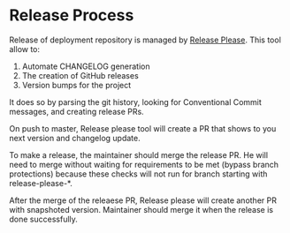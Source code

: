 # Release Process

Release of deployment repository is managed by [Release Please](https://github.com/google-github-actions/release-please-action).
This tool allow to:
1. Automate CHANGELOG generation
2. The creation of GitHub releases
3. Version bumps for the project

It does so by parsing the git history, looking for Conventional Commit messages, and creating release PRs.

On push to master, Release please tool will create a PR that shows to you next version and changelog update.

To make a release, the maintainer should merge the release PR. He will need to merge without waiting for requirements to be met (bypass branch protections) because these checks will not run for branch starting with release-please-*.

After the merge of the releaese PR, Release please will create another PR with snapshoted version. 
Maintainer should merge it when the release is done successfully.
